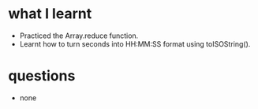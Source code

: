 # what I learnt

- Practiced the Array.reduce function.
- Learnt how to turn seconds into HH:MM:SS format using toISOString().

# questions

- none

